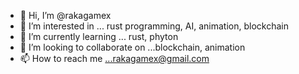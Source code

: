 - 👋 Hi, I’m @rakagamex
- 👀 I’m interested in ... rust programming, AI, animation, blockchain
- 🌱 I’m currently learning ... rust, phyton
- 💞️ I’m looking to collaborate on ...blockchain, animation
- 📫 How to reach me ...rakagamex@gmail.com
<!---
rakagamex/rakagamex is a ✨ special ✨ repository because its `README.md` (this file) appears on your GitHub profile.
You can click the Preview link to take a look at your changes.
--->
